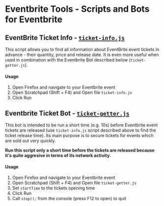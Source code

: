 # Eventbrite Tools - Scripts and Bots for Eventbrite

## EventBrite Ticket Info - [`ticket-info.js`](https://raw.githubusercontent.com/Dalimil/Eventbrite-Tools/master/ticket-info.js)

This script allows you to find all information about EventBrite event tickets in advance - their quantity, price and release date. It is even more useful when used in combination with the Eventbrite Bot described below (`ticket-getter.js`).

#### Usage
1. Open Firefox and navigate to your Eventbrite event
2. Open Scratchpad (Shift + F4) and Open file `ticket-info.js`
3. Click Run


## Eventbrite Ticket Bot - [`ticket-getter.js`](https://raw.githubusercontent.com/Dalimil/Eventbrite-Tools/master/ticket-getter.js)

This bot is intended to be run a short time (e.g. 10s) before Eventbrite event tickets are released (use `ticket-info.js` script described above to find the ticket release time). Its main purpose is to secure tickets for events which are sold out very quickly. 

**Run this script only a short time before the tickets are released because it's quite aggresive in terms of its network activity.**

#### Usage
1. Open Firefox and navigate to your Eventbrite event
2. Open Scratchpad (Shift + F4) and Open file `ticket-getter.js`
3. Set `startTime` to the tickets opening time
4. Click Run
5. Call `stop();` from the console (press F12 to open) to quit

